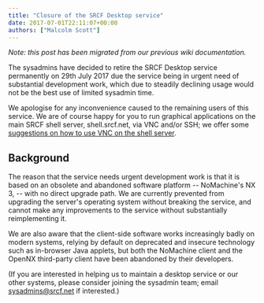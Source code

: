 ```yaml
---
title: "Closure of the SRCF Desktop service"
date: 2017-07-01T22:11:07+00:00
authors: ["Malcolm Scott"]
---
```

_Note: this post has been migrated from our previous wiki documentation._

The sysadmins have decided to retire the SRCF Desktop service permanently on 29th July 2017 due the service being in urgent need of substantial development work, which due to steadily declining usage would not be the best use of limited sysadmin time.

We apologise for any inconvenience caused to the remaining users of this service. We are of course happy for you to run graphical applications on the main SRCF shell server, shell.srcf.net, via VNC and/or SSH; we offer some [suggestions on how to use VNC on the shell server](https://wiki.srcf.net/VirtualDesktop).

<!--more-->

## Background

The reason that the service needs urgent development work is that it is based on an obsolete and abandoned software platform -- NoMachine's NX 3, -- with no direct upgrade path. We are currently prevented from upgrading the server's operating system without breaking the service, and cannot make any improvements to the service without substantially reimplementing it.

We are also aware that the client-side software works increasingly badly on modern systems, relying by default on deprecated and insecure technology such as in-browser Java applets, but both the NoMachine client and the OpenNX third-party client have been abandoned by their developers.

(If you are interested in helping us to maintain a desktop service or our other systems, please consider joining the sysadmin team; email sysadmins@srcf.net if interested.)
